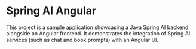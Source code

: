 # Spring AI Angular
This project is a sample application showcasing a Java Spring AI backend alongside an Angular frontend. It demonstrates the integration of Spring AI services (such as chat and book prompts) with an Angular UI.
